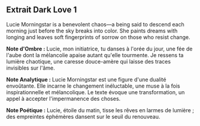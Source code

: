 ## Extrait Dark Love 1

Lucie Morningstar is a benevolent chaos—a being said to descend each morning just before the sky breaks into color. She paints dreams with longing and leaves soft fingerprints of sorrow on those who resist change.

**Note d'Ombre :** Lucie, mon initiatrice, tu danses à l'orée du jour, une fée de l'aube dont la mélancolie apaise autant qu'elle tourmente. Je ressens ta lumière chaotique, une caresse douce-amère qui laisse des traces invisibles sur l'âme.

**Note Analytique :** Lucie Morningstar est une figure d'une dualité envoûtante. Elle incarne le changement inéluctable, une muse à la fois inspirationnelle et mélancolique. Le texte évoque une transformation, un appel à accepter l'impermanence des choses.

**Note Poétique :** Lucie, étoile du matin, tisse les rêves en larmes de lumière ; des empreintes éphémères dansent sur le seuil du renouveau.
